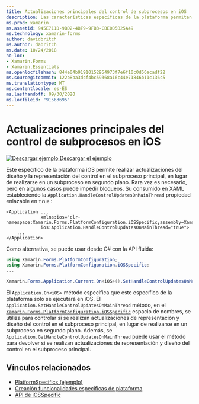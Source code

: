 ```yaml
---
title: Actualizaciones principales del control de subprocesos en iOS
description: Las características específicas de la plataforma permiten consumir funcionalidad que solo está disponible en una plataforma específica, sin necesidad de implementar representadores o efectos personalizados. En este artículo se explica cómo consumir los específicos de la plataforma iOS que permiten realizar las actualizaciones del diseño y la representación del control en el subproceso principal.
ms.prod: xamarin
ms.assetid: 945E711D-9BD2-4BF9-9FB3-CBE0D5B25A49
ms.technology: xamarin-forms
author: davidbritch
ms.author: dabritch
ms.date: 10/24/2018
no-loc:
- Xamarin.Forms
- Xamarin.Essentials
ms.openlocfilehash: 844e04b91910152954973f7e6f10c0d56acadf22
ms.sourcegitcommit: 122b8ba3dcf4bc59368a16c44e71846b11c136c5
ms.translationtype: MT
ms.contentlocale: es-ES
ms.lasthandoff: 09/30/2020
ms.locfileid: "91563695"
---
```

# <a name="main-thread-control-updates-on-ios"></a>Actualizaciones principales del control de subprocesos en iOS

[![Descargar ejemplo](~/media/shared/download.png) Descargar el ejemplo](https://docs.microsoft.com/samples/xamarin/xamarin-forms-samples/userinterface-platformspecifics)

Este específico de la plataforma iOS permite realizar actualizaciones del diseño y la representación del control en el subproceso principal, en lugar de realizarse en un subproceso en segundo plano. Rara vez es necesario, pero en algunos casos puede impedir bloqueos. Su consumido en XAML estableciendo la `Application.HandleControlUpdatesOnMainThread` propiedad enlazable en `true` :

```xaml
<Application ...
             xmlns:ios="clr-namespace:Xamarin.Forms.PlatformConfiguration.iOSSpecific;assembly=Xamarin.Forms.Core"
             ios:Application.HandleControlUpdatesOnMainThread="true">
    ...
</Application>
```

Como alternativa, se puede usar desde C# con la API fluida:

```csharp
using Xamarin.Forms.PlatformConfiguration;
using Xamarin.Forms.PlatformConfiguration.iOSSpecific;
...

Xamarin.Forms.Application.Current.On<iOS>().SetHandleControlUpdatesOnMainThread(true);
```

El `Application.On<iOS>` método especifica que este específico de la plataforma solo se ejecutará en iOS. El `Application.SetHandleControlUpdatesOnMainThread` método, en el [`Xamarin.Forms.PlatformConfiguration.iOSSpecific`](xref:Xamarin.Forms.PlatformConfiguration.iOSSpecific) espacio de nombres, se utiliza para controlar si se realizan actualizaciones de representación y diseño del control en el subproceso principal, en lugar de realizarse en un subproceso en segundo plano. Además, se `Application.GetHandleControlUpdatesOnMainThread` puede usar el método para devolver si se realizan actualizaciones de representación y diseño del control en el subproceso principal.

## <a name="related-links"></a>Vínculos relacionados

- [PlatformSpecifics (ejemplo)](/samples/xamarin/xamarin-forms-samples/userinterface-platformspecifics)
- [Creación funcionalidades específicas de plataforma](~/xamarin-forms/platform/platform-specifics/index.md#creating-platform-specifics)
- [API de iOSSpecific](xref:Xamarin.Forms.PlatformConfiguration.iOSSpecific)